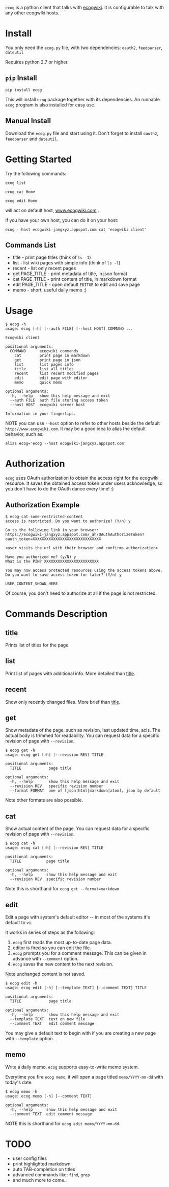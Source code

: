 
`ecog` is a python client that talks with [ecogwiki](http://www.ecogwiki.com/). It is configurable to talk with any other ecogwiki hosts.

# Install

You only need the `ecog.py` file, with two dependencies: `oauth2`, `feedparser`, `dateutil`

Requires python 2.7 or higher.


## `pip` Install

	pip install ecog

This will install `ecog` package together with its dependencies. An runnable `ecog` program is also installed for easy use.


## Manual Install

Download the `ecog.py` file and start using it. Don't forget to install `oauth2`, `feedparser` and `dateutil`.


# Getting Started

Try the following commands:

`ecog list`

`ecog cat Home`

`ecog edit Home`

will act on default host, www.ecogwiki.com .

If you have your own host, you can do it on your host:

	ecog --host ecogwiki-jangxyz.appspot.com cat 'ecogwiki client'


## Commands List

* title  - print page titles (think of `ls -1`)
* list   - list wiki pages with simple info (think of `ls -l`)
* recent - list only recent pages
* get PAGE_TITLE  - print metadata of title, in json format
* cat PAGE_TITLE  - print content of title, in markdown format
* edit PAGE_TITLE - open default `EDITOR` to edit and save page
* memo            - short, useful daily memo ;)



# Usage

	$ ecog -h
	usage: ecog [-h] [--auth FILE] [--host HOST] COMMAND ...

	Ecogwiki client

	positional arguments:
	  COMMAND      ecogwiki commands
		cat        print page in markdown
		get        print page in json
		list       list pages info
		title      list all titles
		recent     list recent modified pages
		edit       edit page with editor
		memo       quick memo

	optional arguments:
	  -h, --help   show this help message and exit
	  --auth FILE  auth file storing access token
	  --host HOST  ecogwiki server host

	Information in your fingertips.


NOTE you can use `--host` option to refer to other hosts beside the default `http://www.ecogwiki.com`.
It may be a good idea to alias the default behavior, such as:

	alias ecog='ecog --host ecogwiki-jangxyz.appspot.com'

# Authorization

`ecog` uses OAuth authorization to obtain the access right for the ecogwiki resource. It saves the obtained access token under users acknowledge, so you don't have to do the OAuth dance every time! :)

## Authorization Example

	$ ecog cat some-restricted-content
	access is restricted. Do you want to authorize? (Y/n) y

	Go to the following link in your browser:
	https://ecogwiki-jangxyz.appspot.com/_ah/OAuthAuthorizeToken?oauth_token=XXXXXXXXXXXXXXXXXXXXXXXXXXXXXX

`<user visits the url with their browser and confirms authorization>`

	Have you authorized me? (y/N) y
	What is the PIN? XXXXXXXXXXXXXXXXXXXXXXXX

	You may now access protected resources using the access tokens above.
	Do you want to save access token for later? (Y/n) y

	USER_CONTENT_SHOWN_HERE


Of course, you don't need to authorize at all if the page is not restricted.


# Commands Description

## title

Prints list of titles for the page.

## list

Print list of pages with additional info. More detailed than [title](#title).

## recent

Show only recently changed files. More brief than [title](#title).

## get 

Show metadata of the page, such as revision, last updated time, acls. The actual body is trimmed for readability.
You can request data for a specific revision of page with `--revision`.

	$ ecog get -h
	usage: ecog get [-h] [--revision REV] TITLE

	positional arguments:
	  TITLE            page title

	optional arguments:
	  -h, --help       show this help message and exit
	  --revision REV   specific revision number
      --format FORMAT  one of [json|html|markdown|atom], json by default

Note other formats are also possible.

## cat

Show actual content of the page. 
You can request data for a specific revision of page with `--revision`.

	$ ecog cat -h
	usage: ecog cat [-h] [--revision REV] TITLE

	positional arguments:
	  TITLE           page title

	optional arguments:
	  -h, --help      show this help message and exit
	  --revision REV  specific revision number

Note this is shorthand for `ecog get --format=markdown`

## edit

Edit a page with system's default editor -- in most of the systems it's default to `vi`.

It works in series of steps as the following:

1. `ecog` first reads the most up-to-date page data.
2. editor is fired so you can edit the file.
3. `ecog` prompts you for a comment message. This can be given in advance with `--comment` option.
4. `ecog` saves the new content to the next revision.

Note unchanged content is not saved.

	$ ecog edit -h
	usage: ecog edit [-h] [--template TEXT] [--comment TEXT] TITLE

	positional arguments:
	  TITLE            page title

	optional arguments:
	  -h, --help       show this help message and exit
	  --template TEXT  text on new file
	  --comment TEXT   edit comment message

You may give a default text to begin with if you are creating a new page with `--template` option.


## memo

Write a daily memo. `ecog` supports easy-to-write memo system.

Everytime you fire `ecog memo`, it will open a page titled `memo/YYYY-mm-dd` with today's date.

	$ ecog memo -h
	usage: ecog memo [-h] [--comment TEXT]

	optional arguments:
	  -h, --help      show this help message and exit
	  --comment TEXT  edit comment message


NOTE this is shorthand for `ecog edit memo/YYYY-mm-dd`.


# TODO

* user config files
* print highlighted markdown
* auto TAB-completion on titles
* advanced commands like: `find`, `grep`
* and much more to come..


